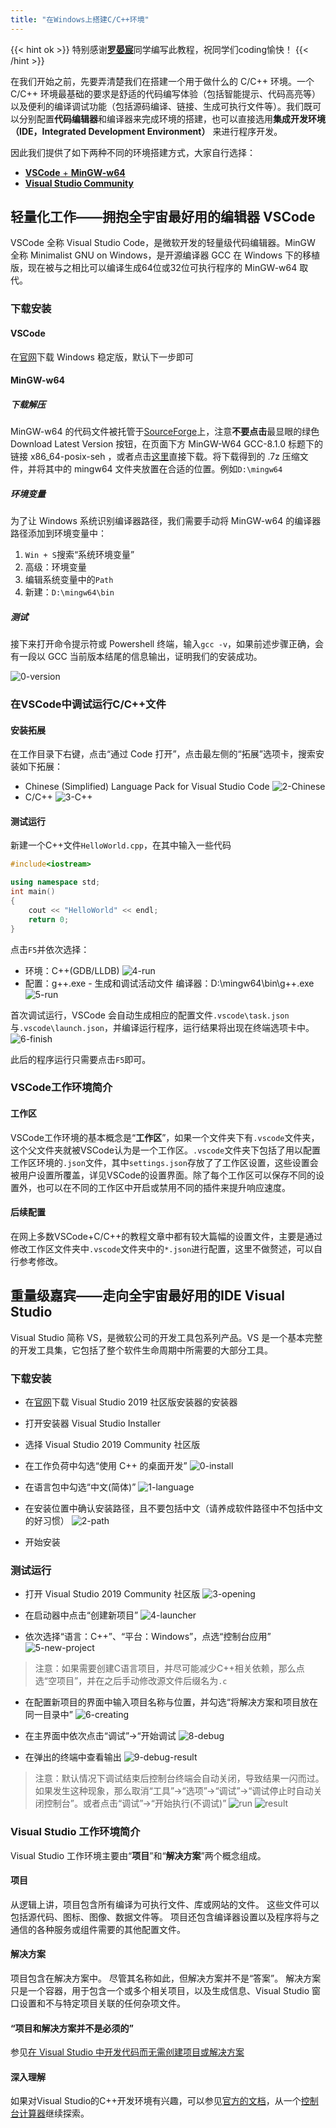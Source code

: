 ```yaml
---
title: "在Windows上搭建C/C++环境"
---
```

{{< hint ok >}}
特别感谢[**罗晏宸**](https://github.com/lyc0930)同学编写此教程，祝同学们coding愉快！
{{< /hint >}}

在我们开始之前，先要弄清楚我们在搭建一个用于做什么的 C/C++ 环境。一个 C/C++ 环境最基础的要求是舒适的代码编写体验（包括智能提示、代码高亮等）以及便利的编译调试功能（包括源码编译、链接、生成可执行文件等）。我们既可以分别配置**代码编辑器**和编译器来完成环境的搭建，也可以直接选用**集成开发环境（IDE，Integrated Development Environment）** 来进行程序开发。

因此我们提供了如下两种不同的环境搭建方式，大家自行选择：

- [**VSCode** + **MinGW-w64**](#轻量化工作拥抱全宇宙最好用的编辑器-vscode)
- [**Visual Studio Community**](#重量级嘉宾走向全宇宙最好用的ide-visual-studio)

## 轻量化工作——拥抱全宇宙最好用的编辑器 VSCode

VSCode 全称 Visual Studio Code，是微软开发的轻量级代码编辑器。MinGW 全称 Minimalist GNU on Windows，是开源编译器 GCC 在 Windows 下的移植版，现在被与之相比可以编译生成64位或32位可执行程序的 MinGW-w64 取代。

### 下载安装

#### VSCode

在[官网](https://code.visualstudio.com/Download)下载 Windows 稳定版，默认下一步即可

#### MinGW-w64

##### 下载解压

MinGW-w64 的代码文件被托管于[SourceForge](https://sourceforge.net/projects/mingw-w64/files/mingw-w64/mingw-w64-release/)上，注意**不要点击**最显眼的绿色 Download Latest Version 按钮，在页面下方 MinGW-W64 GCC-8.1.0 标题下的链接 x86_64-posix-seh ，或者点击[这里](https://sourceforge.net/projects/mingw-w64/files/Toolchains%20targetting%20Win64/Personal%20Builds/mingw-builds/8.1.0/threads-posix/seh/x86_64-8.1.0-release-posix-seh-rt_v6-rev0.7z)直接下载。将下载得到的 .7z 压缩文件，并将其中的 mingw64 文件夹放置在合适的位置。例如`D:\mingw64`

##### 环境变量

为了让 Windows 系统识别编译器路径，我们需要手动将 MinGW-w64 的编译器路径添加到环境变量中：

1. `Win + S`搜索“系统环境变量”
3. 高级：环境变量
3. 编辑系统变量中的`Path`
4. 新建：`D:\mingw64\bin`

##### 测试

接下来打开命令提示符或 Powershell 终端，输入`gcc -v`，如果前述步骤正确，会有一段以 GCC 当前版本结尾的信息输出，证明我们的安装成功。

![0-version](Windows/VSCode/0-version.png)

### 在VSCode中调试运行C/C++文件

#### 安装拓展

在工作目录下右键，点击“通过 Code 打开”，点击最左侧的“拓展”选项卡，搜索安装如下拓展：

- Chinese (Simplified) Language Pack for Visual Studio Code
![2-Chinese](Windows/VSCode/2-Chinese.png)
- C/C++
![3-C++](Windows/VSCode/3-C++.png)

#### 测试运行

新建一个C++文件`HelloWorld.cpp`，在其中输入一些代码

```C++
#include<iostream>

using namespace std;
int main()
{
    cout << "HelloWorld" << endl;
    return 0;
}
```

点击`F5`并依次选择：

- 环境：C++(GDB/LLDB)
![4-run](Windows/VSCode/4-run.png)
- 配置：g++.exe - 生成和调试活动文件 编译器：D:\mingw64\bin\g++.exe
![5-run](Windows/VSCode/5-run.png)

首次调试运行，VSCode 会自动生成相应的配置文件`.vscode\task.json`与`.vscode\launch.json`，并编译运行程序，运行结果将出现在终端选项卡中。
![6-finish](Windows/VSCode/6-finish.png)

此后的程序运行只需要点击`F5`即可。

### VSCode工作环境简介

#### 工作区

VSCode工作环境的基本概念是“**工作区**”，如果一个文件夹下有`.vscode`文件夹，这个父文件夹就被VSCode认为是一个工作区。`.vscode`文件夹下包括了用以配置工作区环境的`.json`文件，其中`settings.json`存放了了工作区设置，这些设置会被用户设置所覆盖，详见VSCode的设置界面。除了每个工作区可以保存不同的设置外，也可以在不同的工作区中开启或禁用不同的插件来提升响应速度。

#### 后续配置

在网上多数VSCode+C/C++的教程文章中都有较大篇幅的设置文件，主要是通过修改工作区文件夹中`.vscode`文件夹中的`*.json`进行配置，这里不做赘述，可以自行参考修改。



## 重量级嘉宾——走向全宇宙最好用的IDE Visual Studio

Visual Studio 简称 VS，是微软公司的开发工具包系列产品。VS 是一个基本完整的开发工具集，它包括了整个软件生命周期中所需要的大部分工具。

### 下载安装

- 在[官网](https://visualstudio.microsoft.com/zh-hans/downloads/)下载 Visual Studio 2019 社区版安装器的安装器

- 打开安装器 Visual Studio Installer

- 选择 Visual Studio 2019 Community 社区版

- 在工作负荷中勾选“使用 C++ 的桌面开发”
![0-install](Windows/VS/0-install.png)

- 在语言包中勾选“中文(简体)”
![1-language](Windows/VS/1-language.png)

- 在安装位置中确认安装路径，且不要包括中文（请养成软件路径中不包括中文的好习惯）
![2-path](Windows/VS/2-path.png)

- 开始安装

### 测试运行

- 打开 Visual Studio 2019 Community 社区版
![3-opening](Windows/VS/3-opening.png)

- 在启动器中点击“创建新项目”
![4-launcher](Windows/VS/4-launcher.png)

- 依次选择“语言：C++”、“平台：Windows”，点选“控制台应用”
![5-new-project](Windows/VS/5-new-project.png)
> 注意：如果需要创建C语言项目，并尽可能减少C++相关依赖，那么点选“空项目”，并在之后手动修改源文件后缀名为`.c`

- 在配置新项目的界面中输入项目名称与位置，并勾选“将解决方案和项目放在同一目录中”
![6-creating](Windows/VS/6-creating.png)

- 在主界面中依次点击“调试”->“开始调试
![8-debug](Windows/VS/8-debug.png)

- 在弹出的终端中查看输出
![9-debug-result](Windows/VS/9-debug-result.png)
> 注意：默认情况下调试结束后控制台终端会自动关闭，导致结果一闪而过。如果发生这种现象，那么取消“工具”->“选项”->“调试”->“调试停止时自动关闭控制台”。或者点击“调试”->“开始执行(不调试)”
![run](Windows/VS/run.png)
![result](Windows/VS/result.png)

### Visual Studio 工作环境简介

Visual Studio 工作环境主要由“**项目**”和“**解决方案**”两个概念组成。

#### 项目

从逻辑上讲，项目包含所有编译为可执行文件、库或网站的文件。 这些文件可以包括源代码、图标、图像、数据文件等。 项目还包含编译器设置以及程序将与之通信的各种服务或组件需要的其他配置文件。

#### 解决方案

项目包含在解决方案中。 尽管其名称如此，但解决方案并不是“答案”。 解决方案只是一个容器，用于包含一个或多个相关项目，以及生成信息、Visual Studio 窗口设置和不与特定项目关联的任何杂项文件。

#### “项目和解决方案并不是必须的”

参见[在 Visual Studio 中开发代码而无需创建项目或解决方案](https://docs.microsoft.com/zh-cn/visualstudio/ide/develop-code-in-visual-studio-without-projects-or-solutions?view=vs-2019)

#### 深入理解

如果对Visual Studio的C++开发环境有兴趣，可以参见[官方的文档](https://docs.microsoft.com/zh-cn/visualstudio/ide/?view=vs-2019)，从一个[控制台计算器](https://docs.microsoft.com/zh-cn/cpp/get-started/tutorial-console-cpp?view=msvc-160)继续探索。